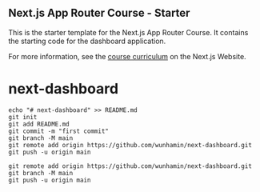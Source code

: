 ## Next.js App Router Course - Starter

This is the starter template for the Next.js App Router Course. It contains the starting code for the dashboard application.

For more information, see the [course curriculum](https://nextjs.org/learn) on the Next.js Website.
# next-dashboard

```
echo "# next-dashboard" >> README.md
git init
git add README.md
git commit -m "first commit"
git branch -M main
git remote add origin https://github.com/wunhamin/next-dashboard.git
git push -u origin main

```


```
git remote add origin https://github.com/wunhamin/next-dashboard.git
git branch -M main
git push -u origin main
```